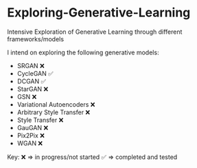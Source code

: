 # Exploring-Generative-Learning
Intensive Exploration of Generative Learning through different frameworks/models

I intend on exploring the following generative models:
- SRGAN ❌
- CycleGAN ✅
- DCGAN ✅
- StarGAN ❌
- GSN ❌
- Variational Autoencoders ❌
- Arbitrary Style Transfer ❌
- Style Transfer ❌
- GauGAN ❌
- Pix2Pix ❌
- WGAN ❌

Key:
❌ => in progress/not started
✅ => completed and tested
